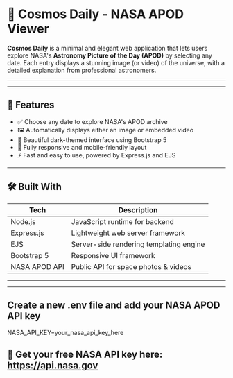 # 🌌 Cosmos Daily - NASA APOD Viewer

**Cosmos Daily** is a minimal and elegant web application that lets users explore NASA's **Astronomy Picture of the Day (APOD)** by selecting any date. Each entry displays a stunning image (or video) of the universe, with a detailed explanation from professional astronomers.

---



---

## 🚀 Features

- ✅ Choose any date to explore NASA's APOD archive
- 🖼️ Automatically displays either an image or embedded video
- 🌙 Beautiful dark-themed interface using Bootstrap 5
- 📱 Fully responsive and mobile-friendly layout
- ⚡ Fast and easy to use, powered by Express.js and EJS

---

## 🛠️ Built With

| Tech        | Description                           |
|-------------|---------------------------------------|
| Node.js     | JavaScript runtime for backend        |
| Express.js  | Lightweight web server framework      |
| EJS         | Server-side rendering templating engine |
| Bootstrap 5 | Responsive UI framework               |
| NASA APOD API | Public API for space photos & videos |

---

---
## Create a new .env file and add your NASA APOD API key
NASA_API_KEY=your_nasa_api_key_here

## 🔑 Get your free NASA API key here: https://api.nasa.gov

